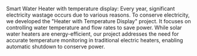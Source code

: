 Smart Water Heater with temperature display:
Every year, significant electricity wastage occurs due to various reasons. To conserve electricity, we developed the "Heater with Temperature Display" project.
It focuses on controlling water temperature and flow rates to save power. While solar water heaters are energy-efficient, 
our project addresses the need for accurate temperature monitoring in traditional electric heaters, enabling automatic shutdown to conserve power.
